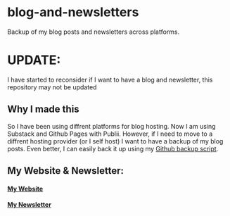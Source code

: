 # blog-and-newsletters
Backup of my blog posts and newsletters across platforms.

# UPDATE:
I have started to reconsider if I want to have a blog and newsletter, this repository may not be updated

## Why I made this
So I have been using diffrent platforms for blog hosting. Now I am using Substack and Github Pages with Publii. However, if I need to move to a diffrent hosting provider (or I self host) I want to have a backup of my blog posts. Even better, I can easily back it up using my [Github backup script](https://github.com/slashtechno/github-backup).

## My Website & Newsletter: 
#### [My Website](https://slashtechno.github.io)

#### [My Newsletter](https://techsense.substack.com/)
